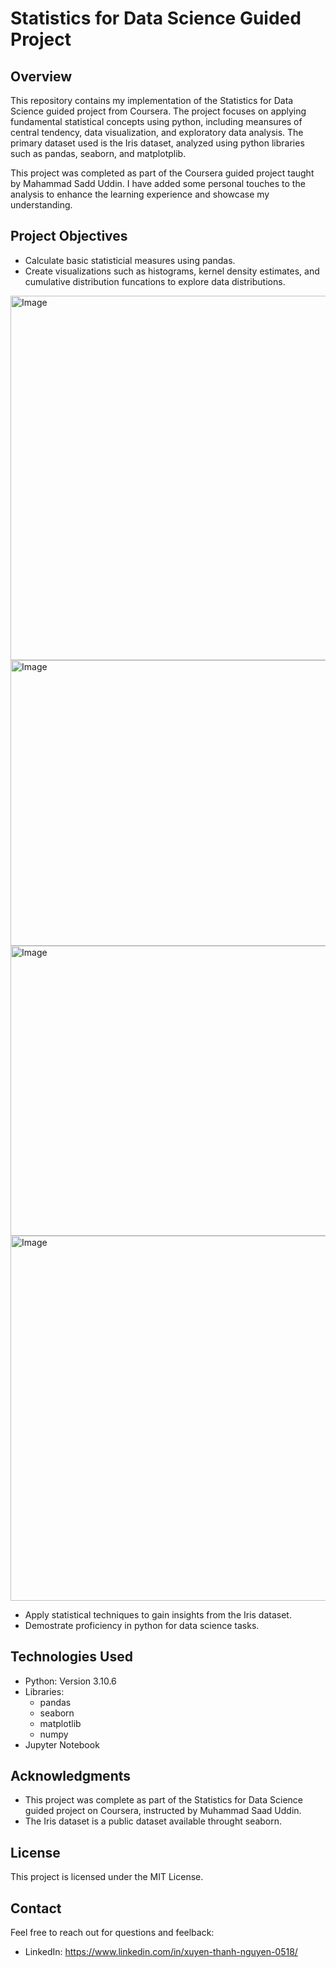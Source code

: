 # Statistics for Data Science Guided Project

## Overview

This repository contains my implementation of the Statistics for Data Science guided project from Coursera. 
The project focuses on applying fundamental statistical concepts using python, including meansures of central tendency, data visualization, and exploratory data analysis. 
The primary dataset used is the Iris dataset, analyzed using python libraries such as pandas, seaborn, and matplotplib.

This project was completed as part of the Coursera guided project taught by Mahammad Sadd Uddin.
I have added some personal touches to the analysis to enhance the learning experience and showcase my understanding.

## Project Objectives

- Calculate basic statisticial measures using pandas.
- Create visualizations such as histograms, kernel density estimates, and cumulative distribution funcations to explore data distributions.

<img width="695" height="583" alt="Image" src="https://github.com/user-attachments/assets/183357eb-13e6-4488-b91b-b462cc495737" />

<img width="558" height="457" alt="Image" src="https://github.com/user-attachments/assets/449cfb40-ed11-41f9-953d-3e89a231c155" />

 <img width="623" height="464" alt="Image" src="https://github.com/user-attachments/assets/15068d4e-aa24-4484-8d05-d8599e410b75" />

<img width="984" height="584" alt="Image" src="https://github.com/user-attachments/assets/26fb399d-7342-4edc-9822-e9ea0e27dad9" />

- Apply statistical techniques to gain insights from the Iris dataset.
- Demostrate proficiency in python for data science tasks.

## Technologies Used
- Python: Version 3.10.6
- Libraries:
  -  pandas
  -  seaborn
  -  matplotlib
  -  numpy
-  Jupyter Notebook

## Acknowledgments
- This project was complete as part of the Statistics for Data Science guided project on Coursera, instructed by Muhammad Saad Uddin.
- The Iris dataset is a public dataset available throught seaborn.

## License

This project is licensed under the MIT License.

## Contact

Feel free to reach out for questions and feelback:

- LinkedIn: https://www.linkedin.com/in/xuyen-thanh-nguyen-0518/
